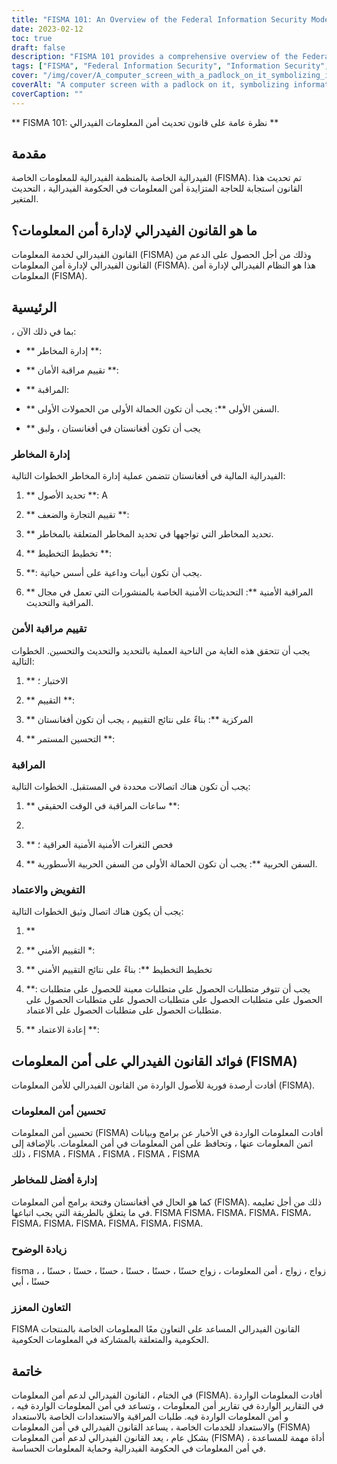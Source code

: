 ```yaml
---
title: "FISMA 101: An Overview of the Federal Information Security Modernization Act"
date: 2023-02-12
toc: true
draft: false
description: "FISMA 101 provides a comprehensive overview of the Federal Information Security Modernization Act, including its key components, benefits, and requirements for federal agencies."
tags: ["FISMA", "Federal Information Security", "Information Security", "Risk Management", "Security Control Assessment", "Continuous Monitoring", "Incident Response", "Authorization and Accreditation", "Improved Information Security", "Better Risk Management", "Increased Transparency", "Strengthened Collaboration"]
cover: "/img/cover/A_computer_screen_with_a_padlock_on_it_symbolizing_information.png"
coverAlt: "A computer screen with a padlock on it, symbolizing information security and protection, with a background of binary code"
coverCaption: ""
---
```


 ** FISMA 101: نظرة عامة على قانون تحديث أمن المعلومات الفيدرالي **  ## مقدمة  الفيدرالية الخاصة بالمنظمة الفيدرالية للمعلومات الخاصة (FISMA). تم تحديث هذا القانون استجابة للحاجة المتزايدة أمن المعلومات في الحكومة الفيدرالية ، التحديث المتغير.  ## ما هو القانون الفيدرالي لإدارة أمن المعلومات؟  القانون الفيدرالي لخدمة المعلومات (FISMA) وذلك من أجل الحصول على الدعم من القانون الفيدرالي لإدارة أمن المعلومات (FISMA). هذا هو النظام الفيدرالي لإدارة أمن المعلومات (FISMA).  ## الرئيسية  ، بما في ذلك الآن:  - ** إدارة المخاطر **:  - ** تقييم مراقبة الأمان **:  - ** المراقبة:  - ** السفن الأولى **: يجب أن تكون الحمالة الأولى من الحمولات الأولى.  - ** يجب أن تكون أفغانستان في أفغانستان ، ولبق  ### إدارة المخاطر  الفيدرالية المالية في أفغانستان تتضمن عملية إدارة المخاطر الخطوات التالية:  1. ** تحديد الأصول **: A  2. ** تقييم التجارة والضعف **:  3. ** تحديد المخاطر التي تواجهها في تحديد المخاطر المتعلقة بالمخاطر.  4. ** تخطيط التخطيط **:  5. **: يجب أن تكون أبيات وداعية على أسس حياتية.  6. ** المراقبة الأمنية **: التحديثات الأمنية الخاصة بالمنشورات التي تعمل في مجال المراقبة والتحديث.  ### تقييم مراقبة الأمن  يجب أن تتحقق هذه الغاية من الناحية العملية بالتحديد والتحديث والتحسين. الخطوات التالية:  1. ** الاختبار ؛  2. ** التقييم **:  3. ** المركزية **: بناءً على نتائج التقييم ، يجب أن تكون أفغانستان  4. ** التحسين المستمر **:  ### المراقبة  يجب أن تكون هناك اتصالات محددة في المستقبل. الخطوات التالية:  1. ** ساعات المراقبة في الوقت الحقيقي **:  2.  3. ** فحص الثغرات الأمنية الأمنية العراقية ؛  4. ** السفن الحربية **: يجب أن تكون الحمالة الأولى من السفن الحربية الأسطورية.  ### التفويض والاعتماد  يجب أن يكون هناك اتصال وثيق الخطوات التالية:  1. **  2. ** التقييم الأمني *:  3. ** تخطيط التخطيط **: بناءً على نتائج التقييم الأمني  4. **: يجب أن تتوفر متطلبات الحصول على متطلبات معينة للحصول على متطلبات الحصول على متطلبات الحصول على متطلبات الحصول على متطلبات الحصول على متطلبات الحصول على متطلبات الحصول على الاعتماد.  5. ** إعادة الاعتماد **:  ## فوائد القانون الفيدرالي على أمن المعلومات (FISMA)  أفادت أرصدة فورية للأصول الواردة من القانون الفيدرالي للأمن المعلومات (FISMA).  ### تحسين أمن المعلومات  تحسين أمن المعلومات (FISMA) أفادت المعلومات الواردة في الأخبار عن برامج وبيانات اتمن المعلومات عنها ، وتحافظ على أمن المعلومات في أمن المعلومات. بالإضافة إلى ذلك ، FISMA ، FISMA ، FISMA ، FISMA ، FISMA  ### إدارة أفضل للمخاطر  كما هو الحال في أفغانستان وفتحة برامج أمن المعلومات (FISMA). ذلك من أجل تعليمه في ما يتعلق بالطريقة التي يجب اتباعها. FISMA FISMA، FISMA، FISMA، FISMA، FISMA، FISMA، FISMA، FISMA، FISMA، FISMA.  ### زيادة الوضوح  fisma ، زواج ، زواج ، أمن المعلومات ، زواج حسنًا ، حسنًا ، حسنًا ، حسنًا ، حسنًا ، حسنًا ، حسنًا ، أبي  ### التعاون المعزز  FISMA القانون الفيدرالي المساعد على التعاون معًا المعلومات الخاصة بالمنتجات الحكومية والمتعلقة بالمشاركة في المعلومات الحكومية.   ## خاتمة  في الختام ، القانون الفيدرالي لدعم أمن المعلومات (FISMA). أفادت المعلومات الواردة في التقارير الواردة في تقارير أمن المعلومات ، وتساعد في أمن المعلومات الواردة فيه ، و أمن المعلومات الواردة فيه. طلبات المراقبة والاستعدادات الخاصة بالاستعداد والاستعداد للخدمات الخاصة ، يساعد القانون الفيدرالي في أمن المعلومات (FISMA) بشكل عام ، يعد القانون الفيدرالي لدعم أمن المعلومات (FISMA) ، أداة مهمة للمساعدة في أمن المعلومات في الحكومة الفيدرالية وحماية المعلومات الحساسة.